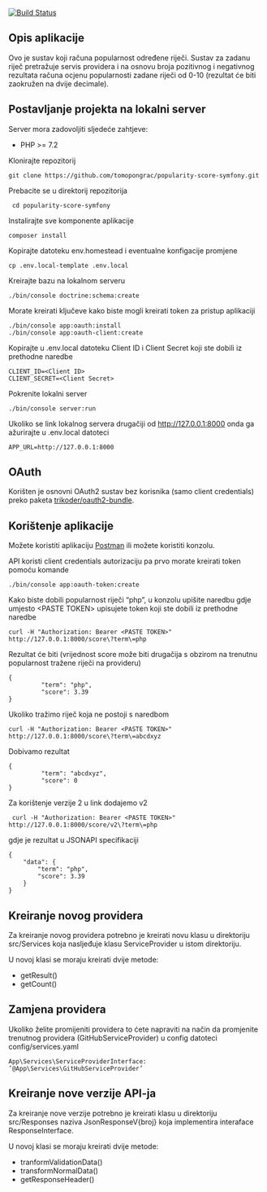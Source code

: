 <p>
<a href="https://travis-ci.org/tomopongrac/popularity-score-symfony"><img src="https://travis-ci.org/tomopongrac/popularity-score-symfony.svg" alt="Build Status"></a></p>

## Opis aplikacije

Ovo je sustav koji računa popularnost određene riječi. Sustav za zadanu riječ pretražuje servis providera i na osnovu broja pozitivnog i negativnog rezultata računa ocjenu popularnosti zadane riječi od 0-10 (rezultat će biti zaokružen na dvije decimale).

## Postavljanje projekta na lokalni server

Server mora zadovoljiti sljedeće zahtjeve:

* PHP >= 7.2

Klonirajte repozitorij

    git clone https://github.com/tomopongrac/popularity-score-symfony.git

Prebacite se u direktorij repozitorija
 
     cd popularity-score-symfony

Instalirajte sve komponente aplikacije

    composer install

Kopirajte datoteku env.homestead i eventualne konfigacije promjene

    cp .env.local-template .env.local

Kreirajte bazu na lokalnom serveru

    ./bin/console doctrine:schema:create

Morate kreirati ključeve kako biste mogli kreirati token za pristup aplikaciji

	./bin/console app:oauth:install
	./bin/console app:oauth-client:create

Kopirajte u .env.local datoteku Client ID i Client Secret koji ste dobili iz prethodne naredbe

    CLIENT_ID=<Client ID>
    CLIENT_SECRET=<Client Secret>

Pokrenite lokalni server

	./bin/console server:run

Ukoliko se link lokalnog servera drugačiji od http://127.0.0.1:8000 onda ga ažurirajte u .env.local datoteci

	APP_URL=http://127.0.0.1:8000

## OAuth
Korišten je osnovni OAuth2 sustav bez korisnika (samo client credentials) preko paketa [trikoder/oauth2-bundle](https://github.com/trikoder/oauth2-bundle).

## Korištenje aplikacije

Možete koristiti aplikaciju [Postman](https://www.getpostman.com) ili možete koristiti konzolu.

API koristi client credentials autorizaciju pa prvo morate kreirati token pomoću komande

    ./bin/console app:oauth-token:create

Kako biste dobili popularnost riječi “php”, u konzolu upišite naredbu gdje umjesto \<PASTE TOKEN> upisujete token koji ste dobili iz prethodne naredbe

    curl -H "Authorization: Bearer <PASTE TOKEN>" http://127.0.0.1:8000/score\?term\=php    

Rezultat će biti (vrijednost score može biti drugačija s obzirom na trenutnu popularnost tražene riječi na provideru)

    {
             "term": "php",
             "score": 3.39
    }

Ukoliko tražimo riječ koja ne postoji s naredbom

    curl -H "Authorization: Bearer <PASTE TOKEN>" http://127.0.0.1:8000/score\?term\=abcdxyz

Dobivamo rezultat

    {
             "term": "abcdxyz",
             "score": 0
    }
 
 Za korištenje verzije 2 u link dodajemo v2
 
     curl -H "Authorization: Bearer <PASTE TOKEN>" http://127.0.0.1:8000/score/v2\?term\=php

gdje je rezultat u JSONAPI specifikaciji

    {
        "data": {
            "term": "php",
            "score": 3.39
        }
    }

## Kreiranje novog providera
Za kreiranje novog providera potrebno je kreirati novu klasu u direktoriju src/Services koja nasljeđuje klasu ServiceProvider u istom direktoriju.

U novoj klasi se moraju kreirati dvije metode:

* getResult()
* getCount()

## Zamjena providera
Ukoliko želite promijeniti providera to ćete napraviti na način da promjenite trenutnog providera (GitHubServiceProvider) u config datoteci config/services.yaml

    App\Services\ServiceProviderInterface: ’@App\Services\GitHubServiceProvider’

## Kreiranje nove verzije API-ja
Za kreiranje nove verzije potrebno je kreirati klasu u direktoriju src/Responses naziva JsonResponseV{broj} koja implementira interaface ResponseInterface.

U novoj klasi se moraju kreirati dvije metode:

* tranformValidationData()
* transformNormalData()
* getResponseHeader()